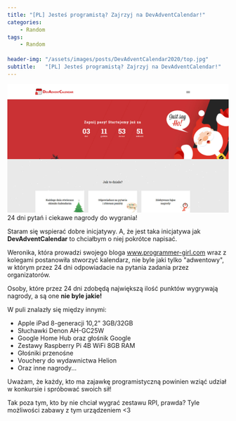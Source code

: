 ```yaml
---
title: "[PL] Jesteś programistą? Zajrzyj na DevAdventCalendar!"
categories:
    - Random
tags:
    - Random

header-img: "/assets/images/posts/DevAdventCalendar2020/top.jpg"
subtitle:   "[PL] Jesteś programistą? Zajrzyj na DevAdventCalendar!"
---
```

![[PL] Jesteś programistą? Zajrzyj na DevAdventCalendar!](/assets/images/posts/DevAdventCalendar2020/top.jpg) 24 dni pytań i ciekawe nagrody do wygrania!

Staram się wspierać dobre inicjatywy. A, że jest taka inicjatywa jak **DevAdventCalendar** to chciałbym o niej pokrótce napisać.

Weronika, która prowadzi swojego bloga www.programmer-girl.com wraz z kolegami postanowiła stworzyć kalendarz, nie byle jaki tylko "adwentowy", w którym przez 24 dni odpowiadacie na pytania zadania przez organizatorów.

Osoby, które przez 24 dni zdobędą największą ilość punktów wygrywają nagrody, a są one **nie byle jakie!**

W puli znalazły się między innymi:
* Apple iPad 8-generacji 10,2" 3GB/32GB
* Słuchawki Denon AH-GC25W
* Google Home Hub oraz głośnik Google
* Zestawy Raspberry Pi 4B WiFi 8GB RAM
* Głośniki przenośne
* Vouchery do wydawnictwa Helion
* Oraz inne nagrody...

Uważam, że każdy, kto ma zajawkę programistyczną powinien wziąć udział w konkursie i spróbować swoich sił!

Tak poza tym, kto by nie chciał wygrać zestawu RPI, prawda? Tyle możliwości zabawy z tym urządzeniem <3
